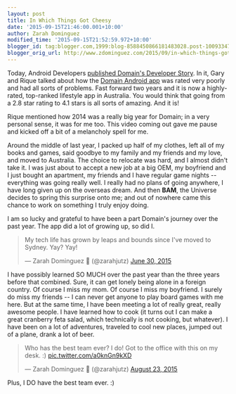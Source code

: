 ```yaml
---
layout: post
title: In Which Things Got Cheesy
date: '2015-09-15T21:46:00.001+10:00'
author: Zarah Dominguez
modified_time: '2015-09-15T21:52:59.972+10:00'
blogger_id: tag:blogger.com,1999:blog-8588450866181483028.post-1009334796457223366
blogger_orig_url: http://www.zdominguez.com/2015/09/in-which-things-got-cheesy.html
---
```


Today, Android Developers [published Domain's Developer Story](http://android-developers.blogspot.com.au/2015/09/android-developer-story-domain.html). In it, Gary and Rique talked about how the [Domain Android app](https://play.google.com/store/apps/details?id=com.fairfax.domain&amp;hl=en) was rated very poorly and had all sorts of problems. Fast forward two years and it is now a highly-rated, top-ranked lifestyle app in Australia. You would think that going from a 2.8 star rating to 4.1 stars is all sorts of amazing. And it is!

Rique mentioned how 2014 was a really big year for Domain; in a very personal sense, it was for me too. This video coming out gave me pause and kicked off a bit of a melancholy spell for me.

Around the middle of last year, I packed up half of my clothes, left all of my books and games, said goodbye to my family and my friends and my love, and moved to Australia. The choice to relocate was hard, and I almost didn't take it. I was just about to accept a new job at a big OEM, my boyfriend and I just bought an apartment, my friends and I have regular game nights -- everything was going really well. I really had no plans of going anywhere, I have long given up on the overseas dream. And then **BAM**, the Universe decides to spring this surprise onto me; and out of nowhere came this chance to work on something I truly enjoy doing.

I am so lucky and grateful to have been a part Domain's journey over the past year. The app did a lot of growing up, so did I.

<blockquote class="twitter-tweet"><p lang="en" dir="ltr">My tech life has grown by leaps and bounds since I&#39;ve moved to Sydney. Yay? Yay!</p>&mdash; Zarah Dominguez 🦉 (@zarahjutz) <a href="https://twitter.com/zarahjutz/status/615686237244887041?ref_src=twsrc%5Etfw">June 30, 2015</a></blockquote> <script async src="https://platform.twitter.com/widgets.js" charset="utf-8"></script>

I have possibly learned SO MUCH over the past year than the three years before that combined. Sure, it can get lonely being alone in a foreign country. Of course I miss my mom. Of course I miss my boyfriend. I surely do miss my friends -- I can never get anyone to play board games with me here. But at the same time, I have been meeting a lot of really great, really awesome people. I have learned how to cook (it turns out I can make a great cranberry feta salad, which technically is not cooking, but whatever). I have been on a lot of adventures, traveled to cool new places, jumped out of a plane, drank a lot of beer.

<blockquote class="twitter-tweet"><p lang="en" dir="ltr">Who has the best team ever? I do! Got to the office with this on my desk. :) <a href="http://t.co/a0knGn9kXD">pic.twitter.com/a0knGn9kXD</a></p>&mdash; Zarah Dominguez 🦉 (@zarahjutz) <a href="https://twitter.com/zarahjutz/status/635594863128383489?ref_src=twsrc%5Etfw">August 23, 2015</a></blockquote> <script async src="https://platform.twitter.com/widgets.js" charset="utf-8"></script>

Plus, I DO have the best team ever. :)